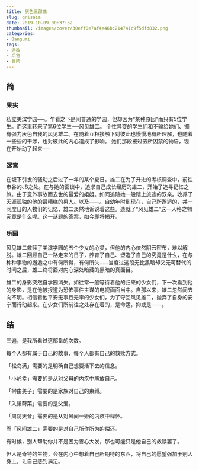```yaml
---
title: 灰色三部曲
slug: grisaia
date: 2019-10-09 00:37:52
thumbnail: /images/cover/30eff0e7af4e46bc214741c9f5dfd832.png
categories:
- Bangumi
tags:
- 游改
- 后宫
- 冒险
---
```


## 简

### 果实
私立美滨学园──。乍看之下是间普通的学园，但却因为“某种原因”而只有5位学生。而这里转来了第6位学生──风见雄二。
个性异变的学生们和不输给她们、拥有强力灰色自我的风见雄二。在随着互相接触下对彼此也慢慢地有所理解，也随着一些些的干涉，也对彼此的内心造成了影响。
她们那段被过去所囚禁的物语，现在开始动了起来──

### 迷宫
在坂下引发的骚动之后过了一年的某个夏日。雄二在为了升进的考核调查中，前往市谷的JB之处。在与她的面谈中，追求自己成长经历的雄二，开始了追寻记忆之旅。由于意外事故而去世的最爱的姐姐。如同追随她一般踏上旅途的双亲。收养了天涯孤独的他的最糟糕的男人。以及——。自幼年时到现在，自己所邂逅的，并一同度日的人物们的记忆，雄二淡然地诉说着这些。造就了“风见雄二”这一人格之物究竟是什么呢。这一谜题的答案，如今即将揭开。

### 乐园

风见雄二救赎了美滨学园的五个少女的心灵，但他的内心依然阴云密布，难以解脱。雄二回顾自己一路走来的日子，养育了自己、塑造了自己的究竟是什么，在与种种事物的邂逅之中有何所得，有何所失……当度过这段无比黑暗却又无可替代的时间之后，雄二终将面对内心深处暗藏的黑暗的真面目。

雄二的身影突然自学园消失。如往常一般等待着他的归来的少女们，下一次看到他的身影，是在他被报道为恐怖事件主谋的电视画面当中。自那以来，雄二忽然间去向不明。相信着他平安无事且无辜的少女们，为了夺回风见雄二，抛弃了自身的安宁而行动起来。在少女们所前往之处存在着的，是命运，抑或是——。

## 结
三遍，是我所看过这部番的次数。

每个人都有属于自己的故事，每个人都有自己的救赎方式。

「松岛满」需要的是明确自己想要活下去的信念。

「小岭幸」需要的是从对父母的内疚中解放自己。

「榊由美子」需要的是家族对自己的束缚。

「入巢莳菜」需要的是父爱。

「周防天音」需要的是从对风间一姬的内疚中释怀。

而「风间雄二」需要的是对自己所作所为的偿还。

有时候，别人帮助你并不是因为善心大发，那也可能只是他自己的救赎罢了。

但人是奇特的生物，会在内心中想着自己所期待的东西，将自己的愿望强加于别人身上，让自己感到满足。
